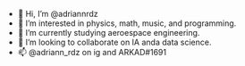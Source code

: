 - 👋 Hi, I’m @adriannrdz
- 👀 I’m interested in physics, math, music, and programming.
- 🌱 I’m currently studying aeroespace engineering.
- 💞️ I’m looking to collaborate on IA anda data science.
- 📫 @adriann_rdz on ig and ARKAD#1691

<!---
adriannrdz/adriannrdz is a ✨ special ✨ repository because its `README.md` (this file) appears on your GitHub profile.
You can click the Preview link to take a look at your changes.
--->
